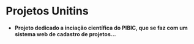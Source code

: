 # Projetos Unitins

- **Projeto dedicado a inciação científica do PIBIC, que se faz com um sistema web de cadastro de projetos...**